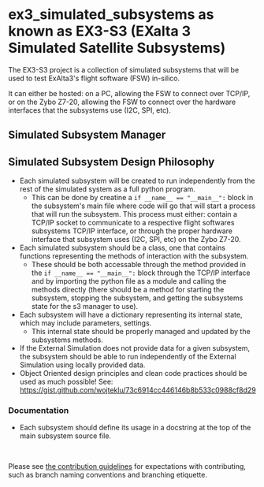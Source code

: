 # ex3_simulated_subsystems as known as EX3-S3 (EXalta 3 Simulated Satellite Subsystems)

The EX3-S3 project is a collection of simulated subsystems that will be used to test ExAlta3's flight software (FSW) in-silico.

It can either be hosted: on a PC, allowing the FSW to connect over TCP/IP, or on the Zybo Z7-20, allowing the FSW to connect over the hardware interfaces that the subsystems use (I2C, SPI, etc).

## Simulated Subsystem Manager

## Simulated Subsystem Design Philosophy

- Each simulated subsystem will be created to run independently from the rest of the simulated system as a full python program.
    - This can be done by creatine a `if __name__ == "__main__":` block in the subsystem's main file where code will go that will start a process that will run the subsystem. This process must either: contain a TCP/IP socket to communicate to a respective flight softwares subsystems TCP/IP interface, or through the proper hardware interface that subsystem uses (I2C, SPI, etc) on the Zybo Z7-20.
- Each simulated subsystem should be a class, one that contains functions representing the methods of interaction with the subsystem.
    -  These should be both accessable through the method provided in the `if __name__ == "__main__":` block through the TCP/IP interface and by importing the python file as a module and calling the methods directly (there should be a method for starting the subsystem, stopping the subsystem, and getting the subsystems state for the s3 manager to use).
- Each subsystem will have a dictionary representing its internal state, which may include parameters, settings.
    - This internal state should be properly managed and updated by the subsystems methods.
- If the External Simulation does not provide data for a given subsystem, the subsystem should be able to run independently of the External Simulation using locally provided data.
- Object Oriented design principles and clean code practices should be used as much possible! See: https://gist.github.com/wojteklu/73c6914cc446146b8b533c0988cf8d29

### Documentation

- Each subsystem should define its usage in a docstring at the top of the main subsystem source file.

&nbsp;

Please see [the contribution guidelines](.github/CONTRIBUTING.md) for expectations with contributing, such as branch naming conventions and branching etiquette.
